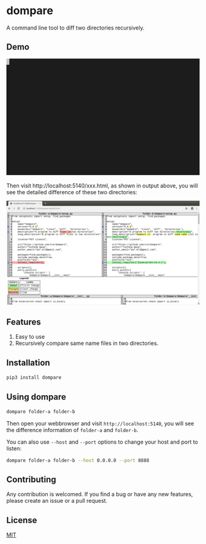 # dompare
A command line tool to diff two directories recursively.

## Demo
![Demo](images/dompare-demo.svg)

Then  visit http://localhost:5140/xxx.html, as shown in output above, you will see the detailed difference of these two directories:

![Diff Results](images/dompare-screenshot.png)


## Features
 1. Easy to use
 2. Recursively compare same name files in two directories.

## Installation
```bash
pip3 install dompare
```

## Using dompare
```bash
dompare folder-a folder-b
```
Then open your webbrowser and visit `http://localhost:5140`, you will see the difference information of `folder-a` and `folder-b`.

You can also use `--host` and `--port` options to change your host and port to listen:
```bash
dompare folder-a folder-b --host 0.0.0.0 --port 8888
```


## Contributing
Any contribution is welcomed. If you find a bug or have any new features, please create an issue or a pull request. 

## License
[MIT](LICENSE)
